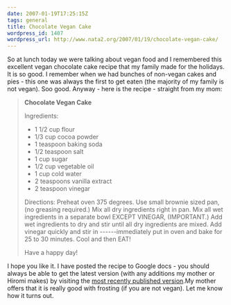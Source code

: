 ```yaml
---
date: 2007-01-19T17:25:15Z
tags: general
title: Chocolate Vegan Cake
wordpress_id: 1407
wordpress_url: http://www.nata2.org/2007/01/19/chocolate-vegan-cake/
---
```


So at lunch today we were talking about vegan food and I remembered this excellent vegan chocolate cake recipe that my family made for the holidays. It is so good. I remember when we had bunches of non-vegan cakes and pies - this one was always the first to get eaten (the majority of my family is not vegan). Soo good. Anyway - here is the recipe - straight from my mom:
<blockquote><strong>Chocolate Vegan Cake </strong>

Ingredients:
<ul>
	<li>1 1/2 cup flour</li>
	<li>1/3 cup cocoa powder</li>
	<li>1 teaspoon baking soda</li>
	<li>1/2 teaspoon salt</li>
	<li>1 cup sugar</li>
	<li>1/2 cup vegetable oil</li>
	<li>1 cup cold water</li>
	<li>2 teaspoons vanilla extract</li>
	<li>2 teaspoon vinegar</li>
</ul>
Directions: Preheat oven 375 degrees. Use small brownie sized pan, (no greasing required.) Mix all dry ingredients right in pan. Mix all wet ingredients in a separate bowl EXCEPT VINEGAR, (IMPORTANT.) Add wet ingredients to dry and stir until all dry ingredients are mixed. Add vinegar quickly and stir in ------immediately put in oven and bake for 25 to 30 minutes. Cool and then EAT!

Have a happy day!</blockquote>
I hope you like it. I have posted the recipe to Google docs - you should always be able to get the latest version (with any additions my mother  or Hiromi makes) by visiting the <a href="http://docs.google.com/View?docid=dfdn2nj9_55jh4wq4">most recently published version</a>.My mother offers that it is really good with frosting (if you are not vegan). Let me know how it turns out.
